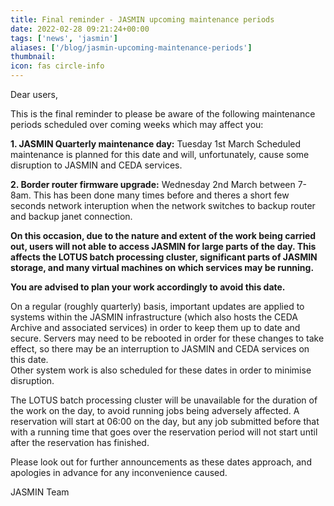 ```yaml
---
title: Final reminder - JASMIN upcoming maintenance periods
date: 2022-02-28 09:21:24+00:00
tags: ['news', 'jasmin']
aliases: ['/blog/jasmin-upcoming-maintenance-periods']
thumbnail: 
icon: fas circle-info
---
```


Dear users,   
  
This is the final reminder to please be aware of the following maintenance periods scheduled over coming weeks which may affect you:  
  
**1. JASMIN Quarterly maintenance day:** Tuesday 1st March Scheduled maintenance is planned for this date and will, unfortunately, cause some disruption to JASMIN and CEDA services.


**2. Border router firmware upgrade:** Wednesday 2nd March between 7-8am. This has been done many times before and theres a short few seconds network interuption when the network switches to backup router and backup janet connection.   
  
**On this occasion, due to the nature and extent of the work being carried out, users will not able to access JASMIN for large parts of the day. This affects the LOTUS batch processing cluster, significant parts of JASMIN storage, and many virtual machines on which services may be running.**   
  
**You are advised to plan your work accordingly to avoid this date.**   
  
On a regular (roughly quarterly) basis, important updates are applied to systems within the JASMIN infrastructure (which also hosts the CEDA Archive and associated services) in order to keep them up to date and secure. Servers may need to be rebooted in order for these changes to take effect, so there may be an interruption to JASMIN and CEDA services on this date.   
Other system work is also scheduled for these dates in order to minimise disruption.   
  
The LOTUS batch processing cluster will be unavailable for the duration of the work on the day, to avoid running jobs being adversely affected. A reservation will start at 06:00 on the day, but any job submitted before that with a running time that goes over the reservation period will not start until after the reservation has finished.   
  
Please look out for further announcements as these dates approach, and apologies in advance for any inconvenience caused.  
  
 JASMIN Team


